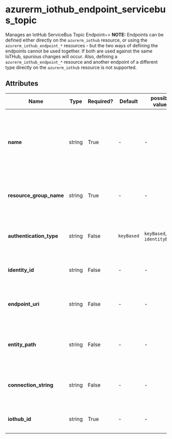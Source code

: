# azurerm_iothub_endpoint_servicebus_topic

Manages an IotHub ServiceBus Topic Endpoint~> **NOTE:** Endpoints can be defined either directly on the `azurerm_iothub` resource, or using the `azurerm_iothub_endpoint_*` resources - but the two ways of defining the endpoints cannot be used together. If both are used against the same IoTHub, spurious changes will occur. Also, defining a `azurerm_iothub_endpoint_*` resource and another endpoint of a different type directly on the `azurerm_iothub` resource is not supported.

## Attributes

| Name | Type | Required? | Default  | possible values | Description |
| ---- | ---- | --------- | -------- | ----------- | ----------- |
| **name** | string | True | -  |  -  | The name of the endpoint. The name must be unique across endpoint types. The following names are reserved: `events`, `operationsMonitoringEvents`, `fileNotifications` and `$default`. Changing this forces a new resource to be created. | 
| **resource_group_name** | string | True | -  |  -  | The name of the resource group under which the Service Bus Topic has been created. Changing this forces a new resource to be created. | 
| **authentication_type** | string | False | `keyBased`  |  `keyBased`, `identityBased`  | Type used to authenticate against the Service Bus Topic endpoint. Possible values are `keyBased` and `identityBased`. Defaults to `keyBased`. | 
| **identity_id** | string | False | -  |  -  | ID of the User Managed Identity used to authenticate against the Service Bus Topic endpoint. | 
| **endpoint_uri** | string | False | -  |  -  | URI of the Service Bus endpoint. This attribute can only be specified and is mandatory when `authentication_type` is `identityBased`. | 
| **entity_path** | string | False | -  |  -  | Name of the Service Bus Topic. This attribute can only be specified and is mandatory when `authentication_type` is `identityBased`. | 
| **connection_string** | string | False | -  |  -  | The connection string for the endpoint. This attribute can only be specified and is mandatory when `authentication_type` is `keyBased`. | 
| **iothub_id** | string | True | -  |  -  | The IoTHub ID for the endpoint. Changing this forces a new resource to be created. | 

